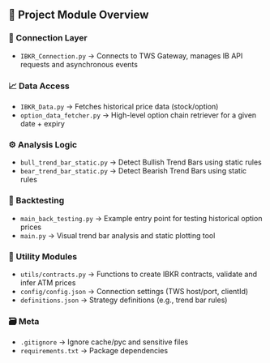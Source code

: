 ## 🧩 Project Module Overview

### 🔌 Connection Layer
- `IBKR_Connection.py` → Connects to TWS Gateway, manages IB API requests and asynchronous events

### 📈 Data Access
- `IBKR_Data.py` → Fetches historical price data (stock/option)
- `option_data_fetcher.py` → High-level option chain retriever for a given date + expiry

### ⚙️ Analysis Logic
- `bull_trend_bar_static.py` → Detect Bullish Trend Bars using static rules
- `bear_trend_bar_static.py` → Detect Bearish Trend Bars using static rules

### 💼 Backtesting
- `main_back_testing.py` → Example entry point for testing historical option prices
- `main.py` → Visual trend bar analysis and static plotting tool

### 🧰 Utility Modules
- `utils/contracts.py` → Functions to create IBKR contracts, validate and infer ATM prices
- `config/config.json` → Connection settings (TWS host/port, clientId)
- `definitions.json` → Strategy definitions (e.g., trend bar rules)

### 🗃️ Meta
- `.gitignore` → Ignore cache/pyc and sensitive files
- `requirements.txt` → Package dependencies
